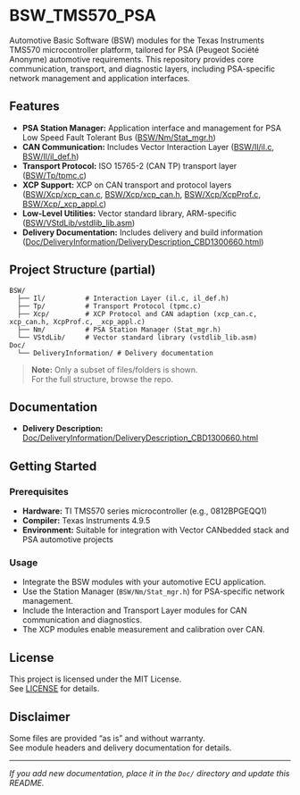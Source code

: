# BSW_TMS570_PSA

Automotive Basic Software (BSW) modules for the Texas Instruments TMS570 microcontroller platform, tailored for PSA (Peugeot Société Anonyme) automotive requirements. This repository provides core communication, transport, and diagnostic layers, including PSA-specific network management and application interfaces.

## Features

- **PSA Station Manager:** Application interface and management for PSA Low Speed Fault Tolerant Bus ([BSW/Nm/Stat_mgr.h](BSW/Nm/Stat_mgr.h))
- **CAN Communication:** Includes Vector Interaction Layer ([BSW/Il/il.c](BSW/Il/il.c), [BSW/Il/il_def.h](BSW/Il/il_def.h))
- **Transport Protocol:** ISO 15765-2 (CAN TP) transport layer ([BSW/Tp/tpmc.c](BSW/Tp/tpmc.c))
- **XCP Support:** XCP on CAN transport and protocol layers ([BSW/Xcp/xcp_can.c](BSW/Xcp/xcp_can.c), [BSW/Xcp/xcp_can.h](BSW/Xcp/xcp_can.h), [BSW/Xcp/XcpProf.c](BSW/Xcp/XcpProf.c), [BSW/Xcp/_xcp_appl.c](BSW/Xcp/_xcp_appl.c))
- **Low-Level Utilities:** Vector standard library, ARM-specific ([BSW/VStdLib/vstdlib_lib.asm](BSW/VStdLib/vstdlib_lib.asm))
- **Delivery Documentation:** Includes delivery and build information ([Doc/DeliveryInformation/DeliveryDescription_CBD1300660.html](Doc/DeliveryInformation/DeliveryDescription_CBD1300660.html))

## Project Structure (partial)
```
BSW/
  ├── Il/          # Interaction Layer (il.c, il_def.h)
  ├── Tp/          # Transport Protocol (tpmc.c)
  ├── Xcp/         # XCP Protocol and CAN adaption (xcp_can.c, xcp_can.h, XcpProf.c, _xcp_appl.c)
  ├── Nm/          # PSA Station Manager (Stat_mgr.h)
  └── VStdLib/     # Vector standard library (vstdlib_lib.asm)
Doc/
  └── DeliveryInformation/ # Delivery documentation
```
> **Note:** Only a subset of files/folders is shown.  
> For the full structure, browse the repo.

## Documentation

- **Delivery Description:**  
  [Doc/DeliveryInformation/DeliveryDescription_CBD1300660.html](Doc/DeliveryInformation/DeliveryDescription_CBD1300660.html)

## Getting Started

### Prerequisites

- **Hardware:** TI TMS570 series microcontroller (e.g., 0812BPGEQQ1)
- **Compiler:** Texas Instruments 4.9.5
- **Environment:** Suitable for integration with Vector CANbedded stack and PSA automotive projects

### Usage

- Integrate the BSW modules with your automotive ECU application.
- Use the Station Manager (`BSW/Nm/Stat_mgr.h`) for PSA-specific network management.
- Include the Interaction and Transport Layer modules for CAN communication and diagnostics.
- The XCP modules enable measurement and calibration over CAN.

## License

This project is licensed under the MIT License.  
See [LICENSE](LICENSE) for details.

## Disclaimer

Some files are provided “as is” and without warranty.  
See module headers and delivery documentation for details.

---

*If you add new documentation, place it in the `Doc/` directory and update this README.*
